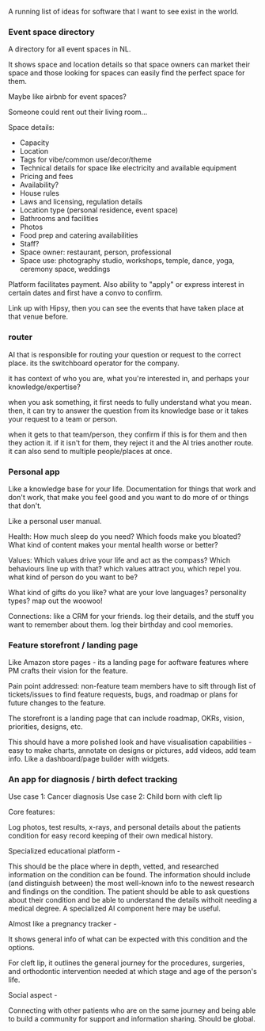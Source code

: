 A running list of ideas for software that I want to see exist in the world.

### Event space directory

A directory for all event spaces in NL. 

It shows space and location details so that space owners can market their space and those looking for spaces can easily find the perfect space for them.

Maybe like airbnb for event spaces?

Someone could rent out their living room...

Space details:

* Capacity
* Location
* Tags for vibe/common use/decor/theme
* Technical details for space like electricity and available equipment
* Pricing and fees
* Availability?
* House rules
* Laws and licensing, regulation details
* Location type (personal residence, event space)
* Bathrooms and facilities
* Photos
* Food prep and catering availabilities
* Staff?
* Space owner: restaurant, person, professional
* Space use: photography studio, workshops, temple, dance, yoga, ceremony space, weddings

Platform facilitates payment. Also ability to "apply" or express interest in certain dates and first have a convo to confirm.

Link up with Hipsy, then you can see the events that have taken place at that venue before.

### router

AI that is responsible for routing your question or request to the correct place. its the switchboard operator for the company.

it has context of who you are, what you're interested in, and perhaps your knowledge/expertise?

when you ask something, it first needs to fully understand what you mean. then, it can try to answer the question from its knowledge base or it takes your request to a team or person.

when it gets to that team/person, they confirm if this is for them and then they action it. if it isn't for them, they reject it and the AI tries another route. it can also send to multiple people/places at once.




### Personal app

Like a knowledge base for your life. Documentation for things that work and don't work, that make you feel good and you want to do more of or things that don't.

Like a personal user manual. 

Health:
How much sleep do you need? Which foods make you bloated? What kind of content makes your mental health worse or better?

Values:
Which values drive your life and act as the compass? Which behaviours line up with that? which values attract you, which repel you. what kind of person do you want to be?

What kind of gifts do you like? what are your love languages? personality types? map out the woowoo! 

Connections:
like a CRM for your friends. log their details, and the stuff you want to remember about them. log their birthday and cool memories.

### Feature storefront / landing page

Like Amazon store pages - its a landing page for aoftware features where PM crafts their vision for the feature.

Pain point addressed: non-feature team members have to sift through list of tickets/issues to find feature requests, bugs, and roadmap or plans for future changes to the feature.

The storefront is a landing page that can include roadmap, OKRs, vision, priorities, designs, etc.

This should have a more polished look and have visualisation capabilities - easy to make charts, annotate on designs or pictures, add videos, add team info. Like a dashboard/page builder with widgets.

### An app for diagnosis / birth defect tracking

Use case 1: Cancer diagnosis
Use case 2: Child born with cleft lip

Core features: 

Log photos, test results, x-rays, and personal details about the patients condition for easy record keeping of their own medical history. 

Specialized educational platform - 

This should be the place where in depth, vetted, and researched information on the condition can be found. The information should include (and distinguish between) the most well-known info to the newest research and findings on the condition.
The patient should be able to ask questions about their condition and be able to understand the details withoit needing a medical degree. A specialized AI component here may be useful.  

Almost like a pregnancy tracker - 

It shows general info of what can be expected with this condition and the options.

For cleft lip, it outlines the general journey for the procedures, surgeries, and orthodontic intervention needed at which stage and age of the person's life.

Social aspect -

Connecting with other patients who are on the same journey and being able to build a community for support and information sharing. Should be global.